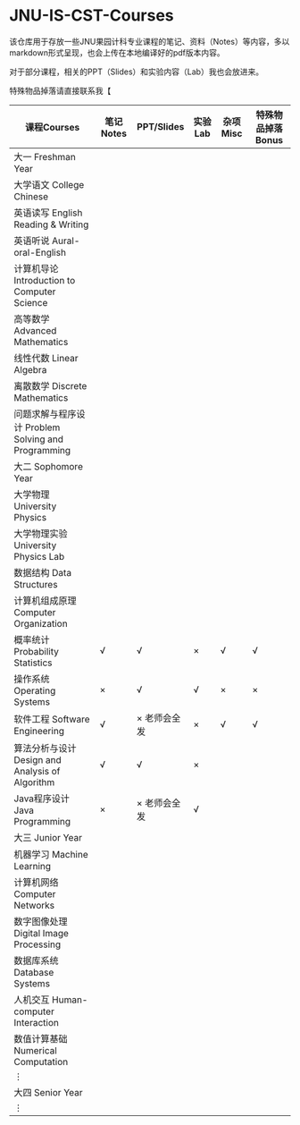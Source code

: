 # JNU-IS-CST-Courses

该仓库用于存放一些JNU果园计科专业课程的笔记、资料（Notes）等内容，多以markdown形式呈现，也会上传在本地编译好的pdf版本内容。

对于部分课程，相关的PPT（Slides）和实验内容（Lab）我也会放进来。

特殊物品掉落请直接联系我【

| 课程Courses                                        | 笔记Notes | PPT/Slides   | 实验Lab | 杂项Misc | 特殊物品掉落Bonus |
| -------------------------------------------------- | --------- | ------------ | ------- | -------- | ----------------- |
| 大一 Freshman Year                                 |           |              |         |          |                   |
| 大学语文 College Chinese                           |           |              |         |          |                   |
| 英语读写 English Reading & Writing                 |           |              |         |          |                   |
| 英语听说 Aural-oral-English                        |           |              |         |          |                   |
| 计算机导论 Introduction to Computer Science        |           |              |         |          |                   |
| 高等数学 Advanced Mathematics                      |           |              |         |          |                   |
| 线性代数 Linear Algebra                            |           |              |         |          |                   |
| 离散数学 Discrete Mathematics                      |           |              |         |          |                   |
| 问题求解与程序设计 Problem Solving and Programming |           |              |         |          |                   |
| 大二 Sophomore Year                                |           |              |         |          |                   |
| 大学物理 University Physics                        |           |              |         |          |                   |
| 大学物理实验 University Physics Lab                |           |              |         |          |                   |
| 数据结构 Data Structures                           |           |              |         |          |                   |
| 计算机组成原理 Computer Organization               |           |              |         |          |                   |
| 概率统计 Probability Statistics                    | √         | √            | ×       | √        | √                 |
| 操作系统 Operating Systems                         | ×         | √            | √       | ×        | ×                 |
| 软件工程 Software Engineering                      | √         | × 老师会全发 | ×       | √        | √                 |
| 算法分析与设计 Design and Analysis of Algorithm    | √         | √            | ×       |          |                   |
| Java程序设计 Java Programming                      | ×         | × 老师会全发 | √       |          |                   |
| 大三 Junior Year                                   |           |              |         |          |                   |
| 机器学习 Machine Learning                          |           |              |         |          |                   |
| 计算机网络 Computer Networks                       |           |              |         |          |                   |
| 数字图像处理 Digital Image Processing              |           |              |         |          |                   |
| 数据库系统 Database Systems                        |           |              |         |          |                   |
| 人机交互 Human-computer Interaction                |           |              |         |          |                   |
| 数值计算基础 Numerical Computation                 |           |              |         |          |                   |
| $\vdots$                                           |           |              |         |          |                   |
| 大四 Senior Year                                   |           |              |         |          |                   |
| $\vdots$                                           |           |              |         |          |                   |
